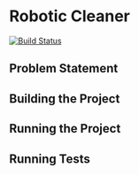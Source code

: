 # Robotic Cleaner

[![Build Status](https://travis-ci.com/prasadus92/robocleaner.svg?branch=master)](https://travis-ci.com/prasadus92/robocleaner)

## Problem Statement

## Building the Project

## Running the Project

## Running Tests

